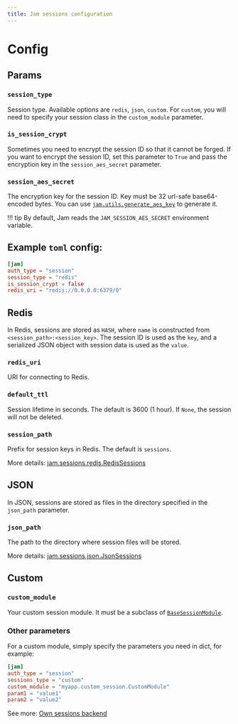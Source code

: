 ```yaml
---
title: Jam sessions configuration
---
```


# Config

## Params

### `session_type`

Session type. Available options are `redis`, `json`, `custom`.
For `custom`, you will need to specify your session class in the `custom_module` parameter.

### `is_session_crypt`
Sometimes you need to encrypt the session ID so that it cannot be forged.
If you want to encrypt the session ID, set this parameter to `True` and pass the encryption key in the `session_aes_secret` parameter.

### `session_aes_secret`
The encryption key for the session ID. Key must be 32 url-safe base64-encoded bytes. 
You can use [`jam.utils.generate_aes_key`](/api/utils/aes/#jam.utils.aes.generate_aes_key) to generate it.

!!! tip
    By default, Jam reads the `JAM_SESSION_AES_SECRET` environment variable.


## Example `toml` config:
```toml
[jam]
auth_type = "session"
session_type = "redis"
is_session_crypt = false
redis_uri = "redis://0.0.0.0:6379/0"
```

## Redis

In Redis, sessions are stored as `HASH`, where `name` is constructed from `<session_path>:<session_key>`.
The session ID is used as the `key`, and a serialized JSON object with session data is used as the `value`.

### `redis_uri`
URI for connecting to Redis.

### `default_ttl`
Session lifetime in seconds. The default is 3600 (1 hour). If `None`, the session will not be deleted.

### `session_path`
Prefix for session keys in Redis. The default is `sessions`.

More details: [jam.sessions.redis.RedisSessions](/api/sessions/redis)

## JSON

In JSON, sessions are stored as files in the directory specified in the `json_path` parameter.

### `json_path`
The path to the directory where session files will be stored.

More details: [jam.sessions.json.JsonSessions](/api/sessions/json)

## Custom

### `custom_module`
Your custom session module. It must be a subclass of [`BaseSessionModule`](/api/sessions/base_session_module/).

### Other parameters

For a custom module, simply specify the parameters you need in dict, for example:
```toml
[jam]
auth_type = "session"
sessions_type = "custom"
custom_module = "myapp.custom_session.CustomModule"
param1 = "value1"
param2 = "value2"
```

See more: [Own sessions backend](/sessions/own_module/)